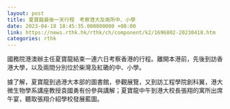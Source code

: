 ```yaml
---
layout: post
title: 夏寶龍最後一天行程　考察港大及兩所中、小學
date: 2023-04-18 18:45:35.000000000 +08:00
link: https://news.rthk.hk/rthk/ch/component/k2/1696802-20230418.htm
categories: rthk
---
```


國務院港澳辦主任夏寶龍結束一連六日考察香港的行程。離開本港前，先後到訪香港大學，以及兩間分別位於柴灣及紅磡的中、小學。

據了解，夏寶龍到過港大本部的圖書館，參觀展覽，又到訪工程學院創科翼，港大微生物學系講座教授袁國勇有份參與講解；夏寶龍中午到港大校長張翔的寓所出席午宴，聽取張翔介紹學校發展藍圖。
